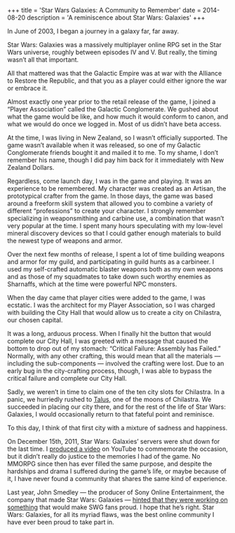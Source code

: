 +++
title = 'Star Wars Galaxies: A Community to Remember'
date = 2014-08-20
description = 'A reminiscence about Star Wars: Galaxies'
+++

In June of 2003, I began a journey in a galaxy far, far away.

Star Wars: Galaxies was a massively multiplayer online RPG set in the Star Wars universe, roughly between episodes IV and V. But really, the timing wasn’t all that important.

All that mattered was that the Galactic Empire was at war with the Alliance to Restore the Republic, and that you as a player could either ignore the war or embrace it.

Almost exactly one year prior to the retail release of the game, I joined a “Player Association” called the Galactic Conglomerate. We gushed about what the game would be like, and how much it would conform to canon, and what we would do once we logged in. Most of us didn’t have beta access.

At the time, I was living in New Zealand, so I wasn’t officially supported. The game wasn’t available when it was released, so one of my Galactic Conglomerate friends bought it and mailed it to me. To my shame, I don’t remember his name, though I did pay him back for it immediately with New Zealand Dollars.

Regardless, come launch day, I was in the game and playing. It was an experience to be remembered. My character was created as an Artisan, the prototypical crafter from the game. In those days, the game was based around a freeform skill system that allowed you to combine a variety of different “professions” to create your character. I strongly remember specializing in weaponsmithing and carbine use, a combination that wasn’t very popular at the time. I spent many hours speculating with my low-level mineral discovery devices so that I could gather enough materials to build the newest type of weapons and armor.

Over the next few months of release, I spent a lot of time building weapons and armor for my guild, and participating in guild hunts as a carbineer. I used my self-crafted automatic blaster weapons both as my own weapons and as those of my squadmates to take down such worthy enemies as Sharnaffs, which at the time were powerful NPC monsters.

When the day came that player cities were added to the game, I was ecstatic. I was the architect for my Player Association, so I was charged with building the City Hall that would allow us to create a city on Chilastra, our chosen capital.

It was a long, arduous process. When I finally hit the button that would complete our City Hall, I was greeted with a message that caused the bottom to drop out of my stomach: “Critical Failure: Assembly has Failed.” Normally, with any other crafting, this would mean that all the materials — including the sub-components — involved the crafting were lost. Due to an early bug in the city-crafting process, though, I was able to bypass the critical failure and complete our City Hall.

Sadly, we weren’t in time to claim one of the ten city slots for Chilastra. In a panic, we hurriedly rushed to [Talus](http://swg.wikia.com/wiki/Talus), one of the moons of Chilastra. We succeeded in placing our city there, and for the rest of the life of Star Wars: Galaxies, I would occasionally return to that fateful point and reminisce.

To this day, I think of that first city with a mixture of sadness and happiness.

On December 15th, 2011, Star Wars: Galaxies’ servers were shut down for the last time. I [produced a video](https://www.youtube.com/watch?v=yVooROmoydM) on YouTube to commemorate the occasion, but it didn’t really do justice to the memories I had of the game. No MMORPG since then has ever filled the same purpose, and despite the hardships and drama I suffered during the game’s life, or maybe because of it, I have never found a community that shares the same kind of experience.

Last year, John Smedley — the producer of Sony Online Entertainment, the company that made Star Wars: Galaxies — [hinted that they were working on something](http://www.reddit.com/r/EQNext/comments/1w2lu2/im_john_smedley_president_of_soe_amaa/) that would make SWG fans proud. I hope that he’s right. Star Wars: Galaxies, for all its myriad flaws, was the best online community I have ever been proud to take part in.
